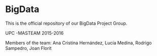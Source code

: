 # BigData
This is the official repository of our BigData Project Group.

UPC -MASTEAM 2015-2016

Members of the team:
    Ana Cristina Hernández,
    Lucía Medina,
    Rodrigo Sampedro,
    Joan Florit